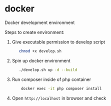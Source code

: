 # docker
Docker development environment

Steps to create environment:

1. Give executable permission to develop script
    ```bash
       chmod +x develop.sh
    ```
2. Spin up docker environment 
    ```bash
       ./develop.sh up -d --build
    ```
3. Run composer inside of php container
    ```bash
        docker exec -it php composer install
    ```

5. Open ```http://localhost``` in browser and check